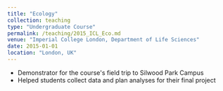 ```yaml
---
title: "Ecology"
collection: teaching
type: "Undergraduate Course"
permalink: /teaching/2015_ICL_Eco.md
venue: "Imperial College London, Department of Life Sciences"
date: 2015-01-01
location: "London, UK"
---
```


- Demonstrator for the course's field trip to Silwood Park Campus
- Helped students collect data and plan analyses for their final project
